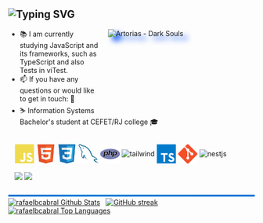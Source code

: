 ## <b>![Typing SVG](https://readme-typing-svg.demolab.com?font=Fira+Code&size=22&pause=1000&color=2C78F7&random=false&width=435&lines=Hi%2C+my+name+is+Rafael%2C+Welcome!%F0%9F%8E%88)</b> 

<img align="right" alt="Artorias - Dark Souls" style="float: right; margin-left: 20px; margin-bottom: 20px; filter:drop-shadow(10px 8px 6px #0051ff)" src="https://images-wixmp-ed30a86b8c4ca887773594c2.wixmp.com/f/061c5ef8-2616-48a4-af21-9f97322673b3/de6ft4m-d3c2c205-0703-4c65-ab6d-d51cf693c3c5.gif?token=eyJ0eXAiOiJKV1QiLCJhbGciOiJIUzI1NiJ9.eyJzdWIiOiJ1cm46YXBwOjdlMGQxODg5ODIyNjQzNzNhNWYwZDQxNWVhMGQyNmUwIiwiaXNzIjoidXJuOmFwcDo3ZTBkMTg4OTgyMjY0MzczYTVmMGQ0MTVlYTBkMjZlMCIsIm9iaiI6W1t7InBhdGgiOiJcL2ZcLzA2MWM1ZWY4LTI2MTYtNDhhNC1hZjIxLTlmOTczMjI2NzNiM1wvZGU2ZnQ0bS1kM2MyYzIwNS0wNzAzLTRjNjUtYWI2ZC1kNTFjZjY5M2MzYzUuZ2lmIn1dXSwiYXVkIjpbInVybjpzZXJ2aWNlOmZpbGUuZG93bmxvYWQiXX0.i-KLR2Hf3i7E9iAsVdx4jQ4opMnesc_EzzvbvKhOS98" height="150" width="300" height="300">

- 📚 I am currently studying JavaScript and its frameworks, such as TypeScript and also Tests in viTest.
- 📫 If you have any questions or would like to get in touch: <a href="mailto:rafael1311cabral@gmail.com?subject=Ol%C3%A1,%20vim%20atrav%C3%A9s%20do%20seu%20GitHub%20%F0%9F%91%8D" style="text-decoration: none;">📧</a>
- ⛷️ Information Systems Bachelor's student at CEFET/RJ college <a href="https://www.cefet-rj.br/" style="text-decoration: none;">🎓</a>

<div style="display: inline_block; margin-left: 2.5%;;"><br>
<img align="center" alt="js" height="40" width="40" src="https://raw.githubusercontent.com/devicons/devicon/master/icons/javascript/javascript-plain.svg">
<img align="center" alt="html" height="40" width="40" src="https://raw.githubusercontent.com/devicons/devicon/master/icons/html5/html5-original.svg">
<img align="center" alt="css" height="40" width="40" src="https://raw.githubusercontent.com/devicons/devicon/master/icons/css3/css3-original.svg">
<img align="center" alt="mysql" height="40" width="40" src="https://raw.githubusercontent.com/devicons/devicon/master/icons/mysql/mysql-original.svg">
<img align="center" alt="php" height="40" width="40" src="https://raw.githubusercontent.com/devicons/devicon/master/icons/php/php-original.svg">
<img align="center" alt="tailwind" height="40" width="40" src="https://cdn.jsdelivr.net/npm/simple-icons@v4/icons/tailwindcss.svg">
<img align="center" alt="typescript" height="40" width="40" src="https://raw.githubusercontent.com/devicons/devicon/master/icons/typescript/typescript-plain.svg">
<img align="center" alt="git" height="40" width="40" src="https://raw.githubusercontent.com/devicons/devicon/master/icons/git/git-original.svg">
<img align="center" alt="nestjs" height="40" width="40" src="https://cdn.jsdelivr.net/npm/simple-icons@v4/icons/nestjs.svg">
</div>

<br>

<div style="display: inline_block; margin-left: 2.5%;">
  <a href = "https://wa.me/5522988103858"><img src="https://img.shields.io/badge/-whatsapp-%23333?style=for-the-badge&logo=whatsapp&logoColor=green" target="_blank"></a>
  <a href="https://www.linkedin.com/in/rafael-b-cabral/" target="_blank"><img src="https://img.shields.io/badge/-LinkedIn-%23333?style=for-the-badge&background-color:grey&logo=linkedin&logoColor=blue" target="_blank"></a> 
</div>

<br>

<img src="lineBar.png"/>

<a href="https://github.com/rafaelbcabral">
  <img alt="rafaelbcabral Github Stats" src="https://denvercoder1-github-readme-stats.vercel.app/api?username=rafaelbcabral&show_icons=true&count_private=true&theme=react&border_color=333333&bg_color=0D1117&title_color=00BFFF&icon_color=00BFFF" height="192px" width="49%"/></a>
<a href="https://github.com/rafaelbcabral">
  <img src="https://github-readme-streak-stats.herokuapp.com/?user=rafaelbcabral&theme=blue-green&border=333333&background=0D1117&fire=blue-green&currStreakNum=white&currStreakLabel=white&ring_color=white&dates=add8e6" height="192px" width="49%" alt="GitHub streak" style="margin-left: 1.5%"/></a>

<a href="https://github.com/rafaelbcabral" style="align: center">
  <img alt="rafaelbcabral Top Languages" src="https://denvercoder1-github-readme-stats.vercel.app/api/top-langs/?username=rafaelbcabral&langs_count=8&layout=compact&theme=react&border_color=333333&bg_color=0D1117&title_color=FFFFFF&icon_color=00BFFF&text_color=FFFFFF&hide_title=false" height="200px" width="100%"/></a>










